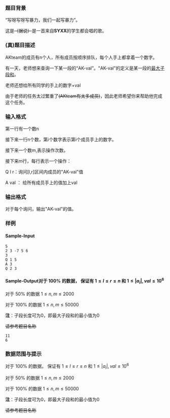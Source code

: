 ### 题目背景

“写呀写呀写暴力，我们一起写暴力”。

这是~~（据说）~~是一首来自**SYXX**的学生都会唱的歌。

### (真)题目描述

AKteam的成员有n个人，所有成员按顺序排队，每个人手上都拿着一个数字。

有一天，老师想来查询一下某一段的“AK-val”。"AK-val"的定义是某一段的[最大子段和](https://www.baidu.com/s?ie=utf-8&f=8&rsv_bp=0&rsv_idx=1&tn=baidu&wd=%E6%9C%80%E5%A4%A7%E5%AD%90%E6%AE%B5%E5%92%8C&rsv_pq=ea3fcefe0005a35b&rsv_t=37a3lAxKOPF5CoyRy9KBLEAruGgzwa%2BIetKrVM2CEiiarrjm%2BBw9etgVzjE&rqlang=cn&rsv_enter=1&rsv_sug3=9&rsv_sug1=9&rsv_sug7=100)。

老师还想给所有同学的手上的数字+val

由于老师的任务太过繁重了~~(AKteam有太多成员)~~，因此老师希望你来帮助他完成这个任务。

### 输入格式

第一行有一个数n

接下来一行n个数，第i个数字表示第i个成员手上的数字。

接下来一个数m,表示操作次数。

接下来m行，每行表示一个操作：

Q l r：询问[l,r]区间内成员的"AK-val"值

A val ： 给所有成员手上的值加上val

### 输出格式

对于每个询问，输出"AK-val"的值。

### 样例

#### Sample-Input
```plain
5
2 3 -7 5 6
3
Q 1 5
A 3
Q 2 3
```
#### Sample-Output对于 100% 的数据， 保证有 $1 \leq l \leq r \leq n$ 和 $1 \leq |a_i|,val \leq 10^6$
对于 50% 的数据 $1 \leq n,m \leq 2000$

对于 100% 的数据 $1 \leq n,m \leq 50000$

**注**：子段长度可为0，即最大子段和的最小值为0

~~请参考题目名称~~

```plain 
11
6
```

### 数据范围与提示

对于 100% 的数据， 保证有 $1 \leq l \leq r \leq n$ 和 $1 \leq |a_i|,val \leq 10^6$

对于 50% 的数据 $1 \leq n,m \leq 2000$

对于 100% 的数据 $1 \leq n,m \leq 50000$

**注**：子段长度可为0，即最大子段和的最小值为0

~~请参考题目名称~~